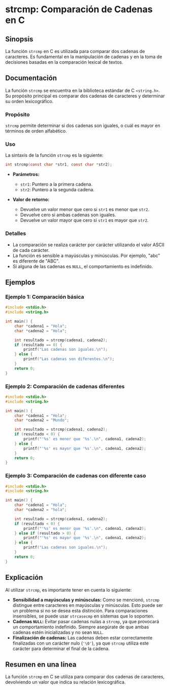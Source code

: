 <!--
Meta Description: # strcmp: Comparación de Cadenas en C ## Sinopsis La función `strcmp` en C es utilizada para comparar dos cadenas de caracteres. Es fundamental en la ...
Meta Keywords: cadenas, strcmp, que, cadena1, cadena2
-->

# strcmp: Comparación de Cadenas en C

## Sinopsis
La función `strcmp` en C es utilizada para comparar dos cadenas de caracteres. Es fundamental en la manipulación de cadenas y en la toma de decisiones basadas en la comparación lexical de textos.

## Documentación
La función `strcmp` se encuentra en la biblioteca estándar de C `<string.h>`. Su propósito principal es comparar dos cadenas de caracteres y determinar su orden lexicográfico.

### Propósito
`strcmp` permite determinar si dos cadenas son iguales, o cuál es mayor en términos de orden alfabético. 

### Uso
La sintaxis de la función `strcmp` es la siguiente:

```c
int strcmp(const char *str1, const char *str2);
```

- **Parámetros:**
  - `str1`: Puntero a la primera cadena.
  - `str2`: Puntero a la segunda cadena.

- **Valor de retorno:**
  - Devuelve un valor menor que cero si `str1` es menor que `str2`.
  - Devuelve cero si ambas cadenas son iguales.
  - Devuelve un valor mayor que cero si `str1` es mayor que `str2`.

### Detalles
- La comparación se realiza carácter por carácter utilizando el valor ASCII de cada carácter.
- La función es sensible a mayúsculas y minúsculas. Por ejemplo, "abc" es diferente de "ABC".
- Si alguna de las cadenas es `NULL`, el comportamiento es indefinido.

## Ejemplos

### Ejemplo 1: Comparación básica
```c
#include <stdio.h>
#include <string.h>

int main() {
    char *cadena1 = "Hola";
    char *cadena2 = "Hola";

    int resultado = strcmp(cadena1, cadena2);
    if (resultado == 0) {
        printf("Las cadenas son iguales.\n");
    } else {
        printf("Las cadenas son diferentes.\n");
    }
    return 0;
}
```

### Ejemplo 2: Comparación de cadenas diferentes
```c
#include <stdio.h>
#include <string.h>

int main() {
    char *cadena1 = "Hola";
    char *cadena2 = "Mundo";

    int resultado = strcmp(cadena1, cadena2);
    if (resultado < 0) {
        printf("'%s' es menor que '%s'.\n", cadena1, cadena2);
    } else {
        printf("'%s' es mayor que '%s'.\n", cadena1, cadena2);
    }
    return 0;
}
```

### Ejemplo 3: Comparación de cadenas con diferente caso
```c
#include <stdio.h>
#include <string.h>

int main() {
    char *cadena1 = "Hola";
    char *cadena2 = "hola";

    int resultado = strcmp(cadena1, cadena2);
    if (resultado < 0) {
        printf("'%s' es menor que '%s'.\n", cadena1, cadena2);
    } else if (resultado > 0) {
        printf("'%s' es mayor que '%s'.\n", cadena1, cadena2);
    } else {
        printf("Las cadenas son iguales.\n");
    }
    return 0;
}
```

## Explicación
Al utilizar `strcmp`, es importante tener en cuenta lo siguiente:

- **Sensibilidad a mayúsculas y minúsculas:** Como se mencionó, `strcmp` distingue entre caracteres en mayúsculas y minúsculas. Esto puede ser un problema si no se desea esta distinción. Para comparaciones insensibles, se puede usar `strcasecmp` en sistemas que lo soporten.
- **Cadenas `NULL`:** Evitar pasar cadenas nulas a `strcmp`, ya que provocará un comportamiento indefinido. Siempre asegúrate de que ambas cadenas estén inicializadas y no sean `NULL`.
- **Finalización de cadenas:** Las cadenas deben estar correctamente finalizadas con un carácter nulo (`'\0'`), ya que `strcmp` utiliza este carácter para determinar el final de la cadena.

## Resumen en una línea
La función `strcmp` en C se utiliza para comparar dos cadenas de caracteres, devolviendo un valor que indica su relación lexicográfica.